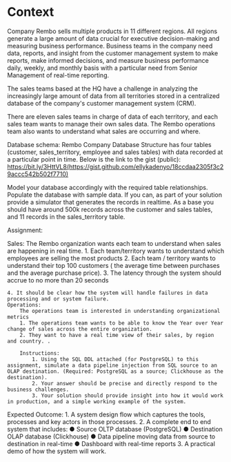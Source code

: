 Context
======================================================
Company Rembo sells multiple products in 11 different regions. All regions generate a large amount of data crucial for executive decision-making and measuring business performance. Business teams in the company need data, reports, and insight from the customer management system to make reports, make informed decisions, and measure business performance daily, weekly, and monthly basis with a particular need from Senior Management of real-time reporting.

The sales teams based at the HQ have a challenge in analyzing the increasingly large amount of data from all territories stored in a centralized database of the company's customer management system (CRM).

There are eleven sales teams in charge of data of each territory, and each sales team wants to manage their own sales data. The Rembo operations team also wants to understand what sales are occurring and where.

Database schema:
    Rembo Company Database Structure has four tables (customer, sales_territory, employee and sales tables) with data recorded at a particular point in time. Below is the link to the gist (public):
    https://bit.ly/3HttVL8(https://gist.github.com/ellykadenyo/18ccdaa2305f3c29accc542b502f7710)

Model your database accordingly with the required table relationships. Populate the database with sample data. If you can, as part of your solution provide a simulator that generates the records in realtime. As a base you should have around 500k records across the customer and sales tables, and 11 records in the sales_territory table.

Assignment:

Sales:
    The Rembo organization wants each team to understand when sales are happening in real
    time.
    1. Each team/territory wants to understand which employees are selling the most products
    2. Each team / territory wants to understand their top 100 customers ( the average time between purchases and the average purchase price).
    3. The latency through the system should accrue to no more than 20 seconds

    4. It should be clear how the system will handle failures in data processing and or system failure.
    Operations:
        The operations team is interested in understanding organizational metrics
        1. The operations team wants to be able to know the Year over Year change of sales across the entire organization.
        2. They want to have a real time view of their sales, by region and country. .

        Instructions:
            1. Using the SQL DDL attached (for PostgreSQL) to this assignment, simulate a data pipeline injection from SQL source to an OLAP destination. (Required: PostgreSQL as a source; Clickhouse as the destination).
            2. Your answer should be precise and directly respond to the business challenges.
            3. Your solution should provide insight into how it would work in production, and a simple working example of the system.

Expected Outcome:
    1. A system design flow which captures the tools, processes and key actors in those processes.
    2. A complete end to end system that includes:
        ● Source OLTP database (PostgreSQL)
        ● Destination OLAP database (Clickhouse)
        ● Data pipeline moving data from source to destination in
        real-time
        ● Dashboard with real-time reports
    3. A practical demo of how the system will work.